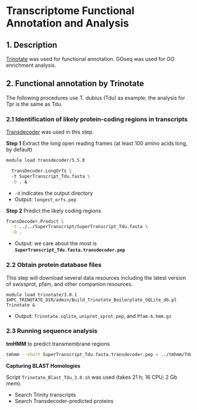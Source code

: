 # Transcriptome Functional Annotation and Analysis
## 1. Description
[Trinotate](https://github.com/Trinotate/Trinotate.github.io/wiki) was used for functional annotation. GOseq was used for GO enrichment analysis.

## 2. Functional annotation by Trinotate
The following procedures use T. dubius (Tdu) as example; the analysis for Tpr is the same as Tdu.
### 2.1 Identification of likely protein-coding regions in transcripts
[Transdecoder](https://github.com/TransDecoder/TransDecoder/wiki) was used in this step.

**Step 1** Extract the long open reading frames (at least 100 amino acids long, by default)
  ```bash
  module load transdecoder/5.5.0
  
    TransDecoder.LongOrfs \ 
    -t SuperTranscript_Tdu.fasta \
    -O . &
  ```
  
  - `-O` indicates the output directory
  - Output: `longest_orfs.pep`

**Step 2** Predict the likely coding regions
```bash
TransDecoder.Predict \
  -t ../../SuperTranscript/SuperTranscript_Tdu.fasta \
  -O .
```

  - Output: we care about the most is **`SuperTranscript_Tdu.fasta.transdecoder.pep`**

### 2.2 Obtain protein database files
This step will download several data resources including the latest version of swissprot, pfam, and other companion resources.
```
module load trinotate/3.0.1
$HPC_TRINOTATE_DIR/admin/Build_Trinotate_Boilerplate_SQLite_db.pl  Trinotate &
```
  - Output: `Trinotate.sqlite`, `uniprot_sprot.pep`, and `Pfam-A.hmm.gz`

### 2.3 Running sequence analysis
**tmHMM** to predict transmembrane regions
```bash
tmhmm --short SuperTranscript_Tdu.fasta.transdecoder.pep > ../tmhmm/Tdu_tmhmm.out
```


**Capturing BLAST Homologies**

Script `Trinotate_Blast_Tdu_3.0.sh` was used (takes 21 h; 16 CPU; 2 Gb mem).
  - Search Trinity transcripts
  - Search Transdecoder-predicted proteins






